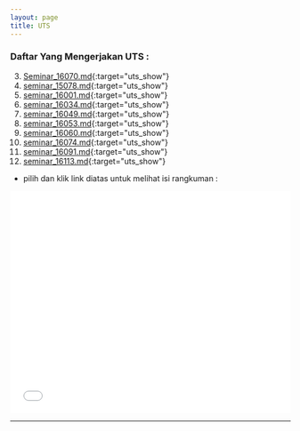 ```yaml
---
layout: page
title: UTS
---
```


### Daftar Yang Mengerjakan UTS :

3. [Seminar_16070.md](extmd/Seminar_16070.md.html){:target="uts_show"}
2. [seminar_15078.md](extmd/seminar_15078.md.html){:target="uts_show"}
3. [seminar_16001.md](extmd/seminar_16001.md.html){:target="uts_show"}
4. [seminar_16034.md](extmd/seminar_16034.md.html){:target="uts_show"}
5. [seminar_16049.md](extmd/seminar_16049.md.html){:target="uts_show"}
6. [seminar_16053.md](extmd/seminar_16053.md.html){:target="uts_show"}
7. [seminar_16060.md](extmd/seminar_16060.md.html){:target="uts_show"}
8. [seminar_16074.md](extmd/seminar_16074.md.html){:target="uts_show"}
9. [seminar_16091.md](extmd/seminar_16091.md.html){:target="uts_show"}
10. [seminar_16113.md](extmd/seminar_16113.md.html){:target="uts_show"}

* pilih dan klik link diatas untuk melihat isi rangkuman :  

<!--11. [CLICK ME](extmd/seminar_16113.md.html){: #custom-id onclick="myJsFunc();" target="uts_show"}-->

<iframe allowtransparency="true" style="background-color: Gray;" name="uts_show" width="100%" height="400" src="extmd/seminar_16001.md.html" frameborder="0" allowfullscreen="allowfullscreen" transparent="1" ></iframe>



*** 


